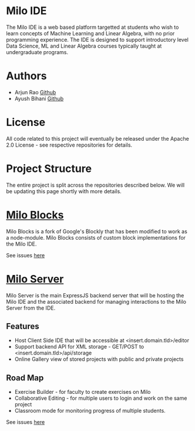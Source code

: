 # Milo IDE

The Milo IDE is a web based platform targetted at students who wish to learn concepts of Machine Learning and Linear Algebra, with no prior programming experience. The IDE is designed to support introductory level Data Science, ML and Linear Algebra courses typically taught at undergraduate programs. 

# Authors
* Arjun Rao [Github](github.com/arjun-rao)
* Ayush Bihani [Github](github.com/ayushbihani)

# License
All code related to this project will eventually be released under the Apache 2.0 License - see respective repositories for details.

# Project Structure

The entire project is split across the repositories described below. We will be updating this page shortly with more details.

# [Milo Blocks](https://github.com/4and4/milo-blocks)

Milo Blocks is a fork of Google's Blockly that has been modified to work as a node-module. Milo Blocks consists of custom block implementations for the Milo IDE. 

See issues [here](https://github.com/4and4/milo-blocks/issues)


# [Milo Server](https://github.com/4and4/MiloServer)

Milo Server is the main ExpressJS backend server that will be hosting the Milo IDE and the associated backend for managing interactions to the Milo Server from the IDE. 

## Features
* Host Client Side IDE that will be accessible at <insert.domain.tld>/editor
* Support backend API for XML storage - GET/POST to <insert.domain.tld>/api/storage
* Online Gallery view of stored projects with public and private projects


## Road Map
* Exercise Builder - for faculty to create exercises on Milo
* Collaborative Editing - for multiple users to login and work on the same project
* Classroom mode for monitoring progress of multiple students.

See issues [here](https://github.com/4and4/MiloServer/issues)
